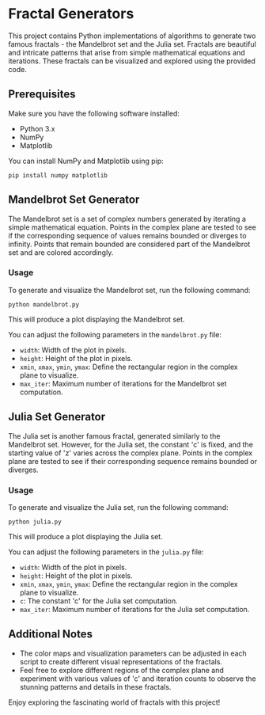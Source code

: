 # Fractal Generators

This project contains Python implementations of algorithms to generate two famous fractals - the Mandelbrot set and the Julia set. Fractals are beautiful and intricate patterns that arise from simple mathematical equations and iterations. These fractals can be visualized and explored using the provided code.

## Prerequisites

Make sure you have the following software installed:

- Python 3.x
- NumPy
- Matplotlib

You can install NumPy and Matplotlib using pip:

```
pip install numpy matplotlib
```

## Mandelbrot Set Generator

The Mandelbrot set is a set of complex numbers generated by iterating a simple mathematical equation. Points in the complex plane are tested to see if the corresponding sequence of values remains bounded or diverges to infinity. Points that remain bounded are considered part of the Mandelbrot set and are colored accordingly.

### Usage

To generate and visualize the Mandelbrot set, run the following command:

```
python mandelbrot.py
```

This will produce a plot displaying the Mandelbrot set.

You can adjust the following parameters in the `mandelbrot.py` file:

- `width`: Width of the plot in pixels.
- `height`: Height of the plot in pixels.
- `xmin`, `xmax`, `ymin`, `ymax`: Define the rectangular region in the complex plane to visualize.
- `max_iter`: Maximum number of iterations for the Mandelbrot set computation.

## Julia Set Generator

The Julia set is another famous fractal, generated similarly to the Mandelbrot set. However, for the Julia set, the constant 'c' is fixed, and the starting value of 'z' varies across the complex plane. Points in the complex plane are tested to see if their corresponding sequence remains bounded or diverges.

### Usage

To generate and visualize the Julia set, run the following command:

```
python julia.py
```

This will produce a plot displaying the Julia set.

You can adjust the following parameters in the `julia.py` file:

- `width`: Width of the plot in pixels.
- `height`: Height of the plot in pixels.
- `xmin`, `xmax`, `ymin`, `ymax`: Define the rectangular region in the complex plane to visualize.
- `c`: The constant 'c' for the Julia set computation.
- `max_iter`: Maximum number of iterations for the Julia set computation.

## Additional Notes

- The color maps and visualization parameters can be adjusted in each script to create different visual representations of the fractals.
- Feel free to explore different regions of the complex plane and experiment with various values of 'c' and iteration counts to observe the stunning patterns and details in these fractals.

Enjoy exploring the fascinating world of fractals with this project!
